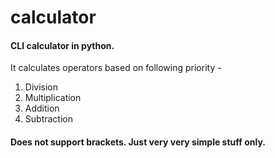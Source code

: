 # calculator

#### CLI calculator in python.

It calculates operators based on following priority -
  1. Division
  2. Multiplication 
  3. Addition 
  4. Subtraction 
  
  #### **Does not support brackets**. Just very very simple stuff only.
